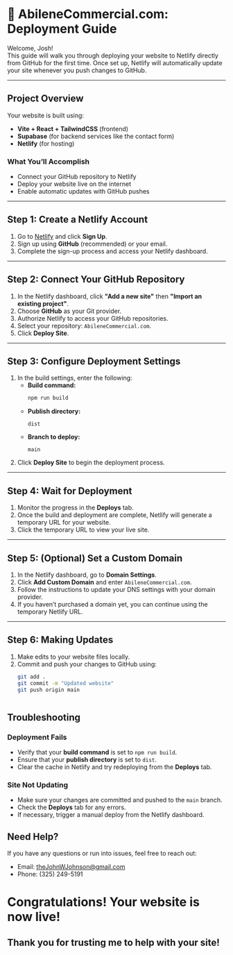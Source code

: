 # 🚀 AbileneCommercial.com: Deployment Guide

Welcome, Josh!  
This guide will walk you through deploying your website to Netlify directly from GitHub for the first time. Once set up, Netlify will automatically update your site whenever you push changes to GitHub.

---

## Project Overview

Your website is built using:
- **Vite + React + TailwindCSS** (frontend)
- **Supabase** (for backend services like the contact form)
- **Netlify** (for hosting)

### What You’ll Accomplish
- Connect your GitHub repository to Netlify  
- Deploy your website live on the internet  
- Enable automatic updates with GitHub pushes

---

## Step 1: Create a Netlify Account

1. Go to [Netlify](https://www.netlify.com/) and click **Sign Up**.
2. Sign up using **GitHub** (recommended) or your email.
3. Complete the sign-up process and access your Netlify dashboard.

---

## Step 2: Connect Your GitHub Repository

1. In the Netlify dashboard, click **"Add a new site"** then **"Import an existing project"**.
2. Choose **GitHub** as your Git provider.
3. Authorize Netlify to access your GitHub repositories.
4. Select your repository: `AbileneCommercial.com`.
5. Click **Deploy Site**.

---

## Step 3: Configure Deployment Settings

1. In the build settings, enter the following:
   - **Build command:**  
     ```sh
     npm run build
     ```
   - **Publish directory:**  
     ```
     dist
     ```
   - **Branch to deploy:**  
     ```
     main
     ```
2. Click **Deploy Site** to begin the deployment process.

---

## Step 4: Wait for Deployment

1. Monitor the progress in the **Deploys** tab.
2. Once the build and deployment are complete, Netlify will generate a temporary URL for your website.
3. Click the temporary URL to view your live site.

---

## Step 5: (Optional) Set a Custom Domain

1. In the Netlify dashboard, go to **Domain Settings**.
2. Click **Add Custom Domain** and enter `AbileneCommercial.com`.
3. Follow the instructions to update your DNS settings with your domain provider.
4. If you haven’t purchased a domain yet, you can continue using the temporary Netlify URL.

---

## Step 6: Making Updates

1. Make edits to your website files locally.
2. Commit and push your changes to GitHub using:
   ```sh
   git add .
   git commit -m "Updated website"
   git push origin main



## Troubleshooting

### Deployment Fails
- Verify that your **build command** is set to `npm run build`.
- Ensure that your **publish directory** is set to `dist`.
- Clear the cache in Netlify and try redeploying from the **Deploys** tab.

### Site Not Updating
- Make sure your changes are committed and pushed to the `main` branch.
- Check the **Deploys** tab for any errors.
- If necessary, trigger a manual deploy from the Netlify dashboard.
  

## Need Help?

If you have any questions or run into issues, feel free to reach out:
-	Email: theJohnWJohnson@gmail.com
-	Phone: (325) 249-5191



# Congratulations! Your website is now live!

## Thank you for trusting me to help with your site!
